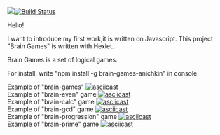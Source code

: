 <a href="https://codeclimate.com/github/FedirAnichkin/project-lvl1-s490/maintainability"><img src="https://api.codeclimate.com/v1/badges/0110915be1bcc8627286/maintainability" /></a>[![Build Status](https://travis-ci.com/FedirAnichkin/project-lvl1-s490.svg?branch=master)](https://travis-ci.com/FedirAnichkin/project-lvl1-s490)

Hello!

I want to introduce my first work,it is written on Javascript.
This project "Brain Games" is written with Hexlet.

Brain Games is a set of logical games.

For install, write "npm install -g brain-games-anichkin" in console.

Example of "brain-games"
[![asciicast](https://asciinema.org/a/626bwpjzg9BXQeyrMFQAROrv1.svg)](https://asciinema.org/a/626bwpjzg9BXQeyrMFQAROrv1)     
Example of "brain-even" game
[![asciicast](https://asciinema.org/a/mOU2Urg6TyWBLvPGYBC1bxds8.svg)](https://asciinema.org/a/mOU2Urg6TyWBLvPGYBC1bxds8)     
Example of "brain-calc" game
[![asciicast](https://asciinema.org/a/P1z5rJOJ0ftQZaCavJMrfw9Bz.svg)](https://asciinema.org/a/P1z5rJOJ0ftQZaCavJMrfw9Bz)      
Example of "brain-gcd" game
[![asciicast](https://asciinema.org/a/DZFWYyhyIMnIMJ6AgYzhSZz3I.svg)](https://asciinema.org/a/DZFWYyhyIMnIMJ6AgYzhSZz3I)      
Example of "brain-progression" game
[![asciicast](https://asciinema.org/a/zRbkoMgN5tabgmvrrX2aR6gbV.svg)](https://asciinema.org/a/zRbkoMgN5tabgmvrrX2aR6gbV)      
Example of "brain-prime" game
[![asciicast](https://asciinema.org/a/zfDY9VWnCWBlyjDjMV5mCzFyz.svg)](https://asciinema.org/a/zfDY9VWnCWBlyjDjMV5mCzFyz)
